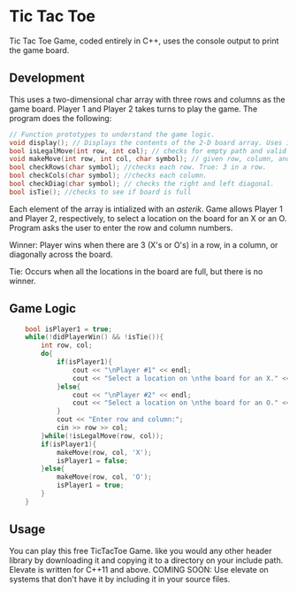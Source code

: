 # Tic Tac Toe
Tic Tac Toe Game, coded entirely in C++, uses the console output to print the game board.

## Development
This uses a two-dimensional char array with three rows and columns as the game board. Player 1 and Player 2 takes turns to play the game. The program does the following:
```C++
// Function prototypes to understand the game logic.
void display(); // Displays the contents of the 2-D board array. Uses iomanip to format the output.
bool isLegalMove(int row, int col); // checks for empty path and valid row and col index.
void makeMove(int row, int col, char symbol); // given row, column, and player symbol 'X' or 'O'.
bool checkRows(char symbol); //checks each row. True: 3 in a row.
bool checkCols(char symbol); //checks each column.
bool checkDiag(char symbol); // checks the right and left diagonal.
bool isTie(); //checks to see if board is full
```
Each element of the array is intialized with an *asterik*. Game allows Player 1 and Player 2, respectively, to select a location on the board for an X or an O. Program asks the user to enter the row and column numbers.

Winner: Player wins when there are 3 (X's or O's) in a row, in a column, or diagonally across the board.

Tie: Occurs when all the locations in the board are full, but there is no winner.

## Game Logic
```C++
    bool isPlayer1 = true;
    while(!didPlayerWin() && !isTie()){
        int row, col;
        do{
            if(isPlayer1){
                cout << "\nPlayer #1" << endl;
                cout << "Select a location on \nthe board for an X." << endl;
            }else{
                cout << "\nPlayer #2" << endl;
                cout << "Select a location on \nthe board for an O." << endl;
            }
            cout << "Enter row and column:";
            cin >> row >> col;
        }while(!isLegalMove(row, col));
        if(isPlayer1){
            makeMove(row, col, 'X');
            isPlayer1 = false;
        }else{
            makeMove(row, col, 'O');
            isPlayer1 = true;
        }
    }
```
## Usage
You can play this free TicTacToe Game. like you would any other header library by downloading it and copying it to a directory on your include path. Elevate is written for C++11 and above. COMING SOON: Use elevate on systems that don't have it by including it in your source files.
